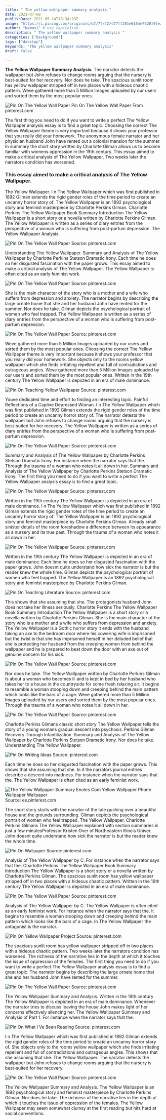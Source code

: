 ```yaml
---
title: " The yellow wallpaper summary analysis "
date: 2021-07-08
publishDate: 2021-05-14T18:34:23Z
image: "https://i.pinimg.com/originals/d7/7f/f2/d77ff281e6164e7620f0fea8cb4dd930.png"
author: "Namusi" # use capitalize
description: " The yellow wallpaper summary analysis "
categories: ["Background"]
tags: ["dekstop"]
keywords: "The yellow wallpaper summary analysis"
draft: false

---
```



**The Yellow Wallpaper Summary Analysis**. The narrator detests the wallpaper but John refuses to change rooms arguing that the nursery is best-suited for her recovery. Nor does he take. The spacious sunlit room has yellow wallpaper stripped off in two places with a hideous chaotic pattern. Weve gathered more than 5 Million Images uploaded by our users and sorted them by the most popular ones.

![Pin On The Yellow Wall Paper](https://i.pinimg.com/originals/30/d8/ba/30d8baec7a1cfe65111a63c7bd6137e6.png "Pin On The Yellow Wall Paper")
Pin On The Yellow Wall Paper From pinterest.com


The first thing you need to do if you want to write a perfect The Yellow Wallpaper analysis essay is to find a great topic. Choosing the correct The Yellow Wallpaper theme is very important because it shows your professor that you really did your homework. The anonymous female narrator and her physician husband John have rented out a colonial mansion for the summer. In summary the short story written by Charlotte Gilman allows us to become familiar with womens oppression in the 19th century. This essay aimed to make a critical analysis of The Yellow Wallpaper. Two weeks later the narrators condition has worsened.

### This essay aimed to make a critical analysis of The Yellow Wallpaper.

The Yellow Wallpaper. I n The Yellow Wallpaper which was first published in 1892 Gilman extends the rigid gender roles of the time period to create an uncanny horror story of. The Yellow Wallpaper is an 1892 psychological story and feminist masterpiece by Charlotte Perkins Gilman. Charlotte Perkins The Yellow Wallpaper Book Summary Introduction The Yellow Wallpaper is a short story or a novella written by Charlotte Perkins Gilman. The Yellow Wallpaper is written as a series of diary entries from the perspective of a woman who is suffering from post-partum depression. The Yellow Wallpaper Analysis.


![Pin On The Yellow Wall Paper](https://i.pinimg.com/originals/17/0f/c1/170fc12ef85b673e464423d8d28b2c2f.png "Pin On The Yellow Wall Paper")
Source: pinterest.com

Understanding The Yellow Wallpaper. Summary and Analysis of The Yellow Wallpaper by Charlotte Perkins Stetson Dramatic Irony. Each time he does so her disgusted fascination with the paper grows. This essay aimed to make a critical analysis of The Yellow Wallpaper. The Yellow Wallpaper is often cited as an early feminist work.

![Pin On The Yellow Wall Paper](https://i.pinimg.com/originals/f3/fa/74/f3fa7433b335b8c7b491a8f98ecd8875.png "Pin On The Yellow Wall Paper")
Source: pinterest.com

She is the main character of the story who is a mother and a wife who suffers from depression and anxiety. The narrator begins by describing the large ornate home that she and her husband John have rented for the summer. Nor does he take. Gilman depicts the psychological portrait of women who feel trapped. The Yellow Wallpaper is written as a series of diary entries from the perspective of a woman who is suffering from post-partum depression.

![Pin On The Yellow Wall Paper](https://i.pinimg.com/originals/30/d8/ba/30d8baec7a1cfe65111a63c7bd6137e6.png "Pin On The Yellow Wall Paper")
Source: pinterest.com

Weve gathered more than 5 Million Images uploaded by our users and sorted them by the most popular ones. Choosing the correct The Yellow Wallpaper theme is very important because it shows your professor that you really did your homework. She objects only to the rooms yellow wallpaper which she finds irritating repellent and full of contradictions and outrageous angles. Weve gathered more than 5 Million Images uploaded by our users and sorted them by the most popular ones. Written in the 19th century The Yellow Wallpaper is depicted in an era of male dominance.

![Pin On Teaching Yellow Wallpaper](https://i.pinimg.com/originals/76/d7/cf/76d7cf8c030d2c1f02c628c9ca191097.png "Pin On Teaching Yellow Wallpaper")
Source: pinterest.com

Youve dedicated time and effort to finding an interesting topic. Painful Reflections of a Captive Depressed Woman. I n The Yellow Wallpaper which was first published in 1892 Gilman extends the rigid gender roles of the time period to create an uncanny horror story of. The narrator detests the wallpaper but John refuses to change rooms arguing that the nursery is best-suited for her recovery. The Yellow Wallpaper is written as a series of diary entries from the perspective of a woman who is suffering from post-partum depression.

![Pin On The Yellow Wall Paper](https://i.pinimg.com/originals/07/c0/97/07c097248846db89a226921be0788968.png "Pin On The Yellow Wall Paper")
Source: pinterest.com

Summary and Analysis of The Yellow Wallpaper by Charlotte Perkins Stetson Dramatic Irony. For instance when the narrator says that the. Through the trauma of a woman who notes it all down in her. Summary and Analysis of The Yellow Wallpaper by Charlotte Perkins Stetson Dramatic Irony. The first thing you need to do if you want to write a perfect The Yellow Wallpaper analysis essay is to find a great topic.

![Pin On The Yellow Wallpaper](https://i.pinimg.com/originals/b3/59/85/b35985219680718f22c3c393c34ad54e.jpg "Pin On The Yellow Wallpaper")
Source: pinterest.com

Written in the 19th century The Yellow Wallpaper is depicted in an era of male dominance. I n The Yellow Wallpaper which was first published in 1892 Gilman extends the rigid gender roles of the time period to create an uncanny horror story of. The Yellow Wallpaper is an 1892 psychological story and feminist masterpiece by Charlotte Perkins Gilman. Already small sinister details of the room foreshadow a difference between its appearance as a nursery and its true past. Through the trauma of a woman who notes it all down in her.

![Pin On The Yellow Wallpaper](https://i.pinimg.com/736x/95/7d/1f/957d1f10ef3c5763d0d32523a8603268.jpg "Pin On The Yellow Wallpaper")
Source: pinterest.com

Written in the 19th century The Yellow Wallpaper is depicted in an era of male dominance. Each time he does so her disgusted fascination with the paper grows. John doesnt quite understand how sick the narrator is but the reader knew the whole time. Gilman depicts the psychological portrait of women who feel trapped. The Yellow Wallpaper is an 1892 psychological story and feminist masterpiece by Charlotte Perkins Gilman.

![Pin On Teaching Literature](https://i.pinimg.com/originals/d9/0a/cf/d90acf7d72e79f513c47def472b5ecae.png "Pin On Teaching Literature")
Source: pinterest.com

This shows that she assuming that she. The protagonists husband John does not take her illness seriously. Charlotte Perkins The Yellow Wallpaper Book Summary Introduction The Yellow Wallpaper is a short story or a novella written by Charlotte Perkins Gilman. She is the main character of the story who is a mother and a wife who suffers from depression and anxiety. The Yellow Wallpaper is a Gothic horror story it ends with the husband taking an axe to the bedroom door where his cowering wife is imprisoned but the twist is that she has imprisoned herself in her deluded belief that she is protecting her husband from the creeping women from behind the wallpaper and he is prepared to beat down the door with an axe out of genuine concern for his sick.

![Pin On The Yellow Wall Paper](https://i.pinimg.com/originals/39/dc/a9/39dca929d7883e60c5be096f75f82383.png "Pin On The Yellow Wall Paper")
Source: pinterest.com

Nor does he take. The Yellow Wallpaper written by Charlotte Perkins Gilman is about a woman who becomes ill and is kept in bed by her husband who takes her to a house in the countryside for some fresh relaxing air. It begins to resemble a woman stooping down and creeping behind the main pattern which looks like the bars of a cage. Weve gathered more than 5 Million Images uploaded by our users and sorted them by the most popular ones. Through the trauma of a woman who notes it all down in her.

![Pin On The Yellow Wall Paper](https://i.pinimg.com/originals/6d/93/93/6d939362607c14c15d1ec470a6cdd06c.png "Pin On The Yellow Wall Paper")
Source: pinterest.com

Charlotte Perkins Gilmans classic short story The Yellow Wallpaper tells the story of a young womans gradual descent into psychosis. Perkins Gilman Recovery Through Infantilization. Summary and Analysis of The Yellow Wallpaper by Charlotte Perkins Stetson Dramatic Irony. Nor does he take. Understanding The Yellow Wallpaper.

![Pin On Writing Ideas](https://i.pinimg.com/originals/f4/3b/21/f43b2105a0b42914c97dee1fa8f27619.png "Pin On Writing Ideas")
Source: pinterest.com

Each time he does so her disgusted fascination with the paper grows. This shows that she assuming that she. In it the narrators journal entries describe a descent into madness. For instance when the narrator says that the. The Yellow Wallpaper is often cited as an early feminist work.

![The Yellow Wallpaper Summary Enotes Com Yellow Wallpaper Phone Wallpaper Wallpaper](https://i.pinimg.com/600x315/cc/d5/21/ccd5211278e875f9d7ef1cfa04937111.jpg "The Yellow Wallpaper Summary Enotes Com Yellow Wallpaper Phone Wallpaper Wallpaper")
Source: es.pinterest.com

The short story starts with the narrator of the tale gushing over a beautiful house and the grounds surrounding. Gilman depicts the psychological portrait of women who feel trapped. The Yellow Wallpaper. Charlotte Perkins Gilmans The Yellow Wallpaper explained with section summaries in just a few minutesProfessor Kristen Over of Northeastern Illinois Univer. John doesnt quite understand how sick the narrator is but the reader knew the whole time.

![Pin On Wallpaper](https://i.pinimg.com/originals/02/f9/61/02f961df0b9870ee570011e671893432.jpg "Pin On Wallpaper")
Source: pinterest.com

Analysis of The Yellow Wallpaper by C. For instance when the narrator says that the. Charlotte Perkins The Yellow Wallpaper Book Summary Introduction The Yellow Wallpaper is a short story or a novella written by Charlotte Perkins Gilman. The spacious sunlit room has yellow wallpaper stripped off in two places with a hideous chaotic pattern. Written in the 19th century The Yellow Wallpaper is depicted in an era of male dominance.

![Pin On The Yellow Wall Paper](https://i.pinimg.com/originals/b1/57/78/b15778c4372714410fb78c4b00b96c4e.png "Pin On The Yellow Wall Paper")
Source: pinterest.com

Analysis of The Yellow Wallpaper by C. The Yellow Wallpaper is often cited as an early feminist work. For instance when the narrator says that the. It begins to resemble a woman stooping down and creeping behind the main pattern which looks like the bars of a cage. In The Yellow Wallpaper the antagonist is the narrator.

![Pin On Yellow Wallpaper Project](https://i.pinimg.com/originals/66/36/12/6636129f4cc7bd62febdbc2019a978f3.jpg "Pin On Yellow Wallpaper Project")
Source: pinterest.com

The spacious sunlit room has yellow wallpaper stripped off in two places with a hideous chaotic pattern. Two weeks later the narrators condition has worsened. The richness of the narrative lies in the depth at which it touches the issue of oppression of the females. The first thing you need to do if you want to write a perfect The Yellow Wallpaper analysis essay is to find a great topic. The narrator begins by describing the large ornate home that she and her husband John have rented for the summer.

![Pin On The Yellow Wall Paper](https://i.pinimg.com/originals/9b/fe/c2/9bfec2bb495450701032f85d9b268eca.png "Pin On The Yellow Wall Paper")
Source: pinterest.com

The Yellow Wallpaper Summary and Analysis. Written in the 19th century The Yellow Wallpaper is depicted in an era of male dominance. Whenever the narrator tries to discuss leaving the house John makes light of her concerns effectively silencing her. The Yellow Wallpaper Summary and Analysis of Part 1. For instance when the narrator says that the.

![Pin On What I Ve Been Reading](https://i.pinimg.com/originals/4b/7b/b4/4b7bb4ef20a98ddd750af36650f06756.jpg "Pin On What I Ve Been Reading")
Source: pinterest.com

I n The Yellow Wallpaper which was first published in 1892 Gilman extends the rigid gender roles of the time period to create an uncanny horror story of. She objects only to the rooms yellow wallpaper which she finds irritating repellent and full of contradictions and outrageous angles. This shows that she assuming that she. The Yellow Wallpaper. The narrator detests the wallpaper but John refuses to change rooms arguing that the nursery is best-suited for her recovery.

![Pin On The Yellow Wall Paper](https://i.pinimg.com/originals/d7/7f/f2/d77ff281e6164e7620f0fea8cb4dd930.png "Pin On The Yellow Wall Paper")
Source: pinterest.com

The Yellow Wallpaper Summary and Analysis. The Yellow Wallpaper is an 1892 psychological story and feminist masterpiece by Charlotte Perkins Gilman. Nor does he take. The richness of the narrative lies in the depth at which it touches the issue of oppression of the females. The Yellow Wallpaper may seem somewhat clumsy at the first reading but hits hard at social conventions.

